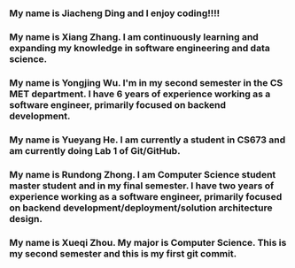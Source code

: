 ### My name is Jiacheng Ding and I enjoy coding!!!!
### My name is Xiang Zhang. I am continuously learning and expanding my knowledge in software engineering and data science.
### My name is Yongjing Wu. I'm in my second semester in the CS MET department. I have 6 years of experience working as a software engineer, primarily focused on backend development.
### My name is Yueyang He. I am currently a student in CS673 and am currently doing Lab 1 of Git/GitHub.
### My name is Rundong Zhong. I am Computer Science student master student and in my final semester. I have two years of experience working as a software engineer, primarily focused on backend development/deployment/solution architecture design.  
### My name is Xueqi Zhou. My major is Computer Science. This is my second semester and this is my first git commit.
